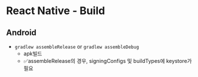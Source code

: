 # React Native - Build

## Android

- `gradlew assembleRelease` or `gradlew assembleDebug`
  - apk빌드
  - ✅assembleRelease의 경우, signingConfigs 및 buildTypes에 keystore가 필요
